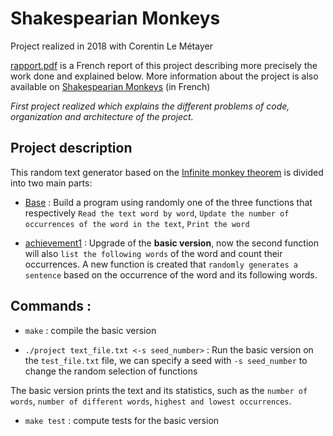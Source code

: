 # Shakespearian Monkeys
Project realized in 2018 with Corentin Le Métayer

[rapport.pdf](rapport.pdf) is a French report of this project describing more precisely the work done and explained below.
More information about the project is also available on [Shakespearian Monkeys](https://www.labri.fr/perso/renault/working/teaching/projets/2018-19-S5-ShakeMonkeys.php) (in French)

*First project realized which explains the different problems of code, organization and architecture of the project.*
## Project description
This random text generator based on the [Infinite monkey theorem](https://en.wikipedia.org/wiki/Infinite_monkey_theorem) is divided into two main parts:
- [Base](Projet/Base) : Build a program using randomly one of the three functions that respectively ```Read the text word by word```, ```Update the number of occurrences of the word in the text```, ```Print the word```

- [achievement1](Projet/achievement1) : Upgrade of the **basic version**, now the second function will also ```list the following words``` of the word and count their occurrences. A new function is created that ```randomly generates a sentence``` based on the occurrence of the word and its following words.

## Commands :

- ```make``` : compile the basic version

- ```./project text_file.txt <-s seed_number>``` : Run the basic version on the ```test_file.txt``` file, we can specify a seed with ```-s seed_number``` to change the random selection of functions

The basic version prints the text and its statistics, such as the ```number of words```, ```number of different words```, ```highest and lowest occurrences```.

- ```make test``` : compute tests for the basic version


